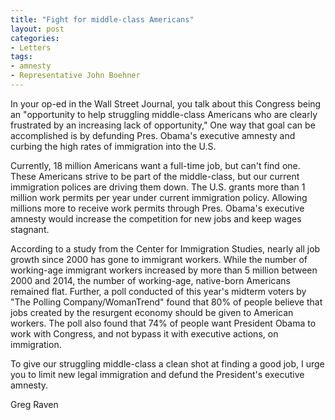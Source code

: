 ```yaml
---
title: "Fight for middle-class Americans"
layout: post
categories:
- Letters
tags:
- amnesty
- Representative John Boehner
---
```


In your op-ed in the Wall Street Journal, you talk about this Congress being an "opportunity to help struggling middle-class Americans who are clearly frustrated by an increasing lack of opportunity," One way that goal can be accomplished is by defunding Pres. Obama's executive amnesty and curbing the high rates of immigration into the U.S.

Currently, 18 million Americans want a full-time job, but can't find one. These Americans strive to be part of the middle-class, but our current immigration polices are driving them down. The U.S. grants more than 1 million work permits per year under current immigration policy. Allowing millions more to receive work permits through Pres. Obama's executive amnesty would increase the competition for new jobs and keep wages stagnant.

According to a study from the Center for Immigration Studies, nearly all job growth since 2000 has gone to immigrant workers. While the number of working-age immigrant workers increased by more than 5 million between 2000 and 2014, the number of working-age, native-born Americans remained flat. Further, a poll conducted of this year's midterm voters by "The Polling Company/WomanTrend" found that 80% of people believe that jobs created by the resurgent economy should be given to American workers. The poll also found that 74% of people want President Obama to work with Congress, and not bypass it with executive actions, on immigration.

To give our struggling middle-class a clean shot at finding a good job, I urge you to limit new legal immigration and defund the President's executive amnesty.

Greg Raven
